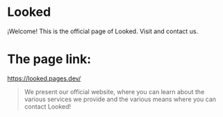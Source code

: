 # Looked
¡Welcome! This is the official page of Looked. Visit and contact us.

# The page link:
https://looked.pages.dev/

> We present our official website, where you can learn about the various services we provide and the various means where you can contact Looked!
